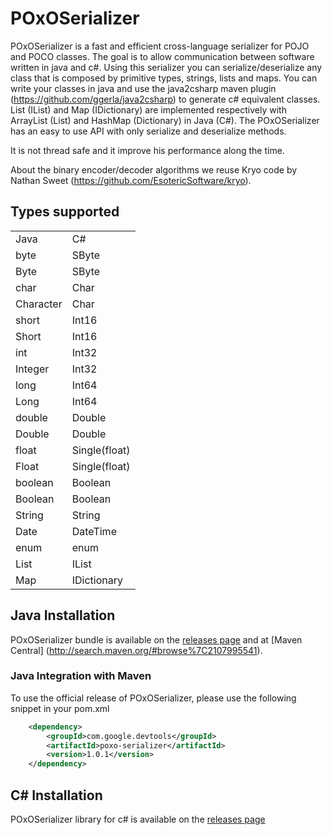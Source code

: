 POxOSerializer
==============

POxOSerializer is a fast and efficient cross-language serializer for POJO and POCO classes. 
The goal is to allow communication between software written in java and c#. 
Using this serializer you can serialize/deserialize any class that is composed by primitive types, strings, lists and maps. 
You can write your classes in java and use the java2csharp maven plugin (https://github.com/ggerla/java2csharp) to generate c# equivalent classes.
List (IList) and Map (IDictionary) are implemented respectively with ArrayList (List) and HashMap (Dictionary) in Java (C#).
The POxOSerializer has an easy to use API with only serialize and deserialize methods.

It is not thread safe and it improve his performance along the time.

About the binary encoder/decoder algorithms we reuse Kryo code by Nathan Sweet (https://github.com/EsotericSoftware/kryo).

## Types supported

<table>
  <tr><td>Java</td><td>C#</td></tr>
  <tr><td>byte</td><td>SByte</td></tr>
  <tr><td>Byte</td><td>SByte</td></tr>
  <tr><td>char</td><td>Char</td></tr>
  <tr><td>Character</td><td>Char</td></tr>
  <tr><td>short</td><td>Int16</td></tr>
  <tr><td>Short</td><td>Int16</td></tr>
  <tr><td>int</td><td>Int32</td></tr>
  <tr><td>Integer</td><td>Int32</td></tr>
  <tr><td>long</td><td>Int64</td></tr>
  <tr><td>Long</td><td>Int64</td></tr>
  <tr><td>double</td><td>Double</td></tr>
  <tr><td>Double</td><td>Double</td></tr>
  <tr><td>float</td><td>Single(float)</td></tr>
  <tr><td>Float</td><td>Single(float)</td></tr>
  <tr><td>boolean</td><td>Boolean</td></tr>
  <tr><td>Boolean</td><td>Boolean</td></tr>
  <tr><td>String</td><td>String</td></tr>
  <tr><td>Date</td><td>DateTime</td></tr>
  <tr><td>enum</td><td>enum</td></tr>
  <tr><td>List</td><td>IList</td></tr>
  <tr><td>Map</td><td>IDictionary</td></tr>
</table>


## Java Installation

POxOSerializer bundle is available on the [releases page](https://github.com/ggerla/poxoserializer/releases) and at [Maven Central] (http://search.maven.org/#browse%7C2107995541).

### Java Integration with Maven

To use the official release of POxOSerializer, please use the following snippet in your pom.xml

```xml
    <dependency>
		<groupId>com.google.devtools</groupId>
		<artifactId>poxo-serializer</artifactId>
		<version>1.0.1</version>
	</dependency>
```

## C# Installation

POxOSerializer library for c# is available on the [releases page](https://github.com/ggerla/poxoserializer/releases)

